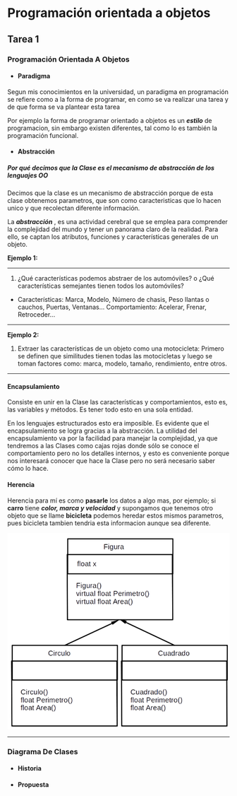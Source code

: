 # Programación orientada a objetos

## **Tarea 1**

### Programación Orientada A Objetos

* #### Paradigma

Segun mis conocimientos en la universidad, un paradigma en programación se refiere como a la forma de programar, en como se va realizar una tarea y de que forma se va plantear esta tarea

Por ejemplo la forma de programar orientado a objetos es un ***estilo*** de programacion, sin embargo existen diferentes, tal como lo es también la programación funcional.

* #### Abstracción

##### Por qué decimos que la Clase es el mecanismo de abstracción de los lenguajes OO

Decimos que la clase es un mecanismo de abstracción porque de esta clase obtenemos parametros, que son como caracteristicas que lo hacen unico y que recolectan diferente información.

La ***abstracción*** , es una actividad cerebral que se emplea para comprender la complejidad del mundo y tener un panorama claro de la realidad. Para ello, se captan los atributos, funciones y características generales de un objeto.

**Ejemplo 1:**

***

1. ¿Qué características podemos abstraer de los automóviles? o ¿Qué características semejantes tienen todos los automóviles?

* Características: Marca, Modelo, Número de chasis, Peso llantas o cauchos, Puertas, Ventanas... Comportamiento: Acelerar, Frenar, Retroceder...

***

**Ejemplo 2:**

1. Extraer las características de un objeto como una motocicleta: Primero se definen que similitudes tienen todas las motocicletas y luego se toman factores como: marca, modelo, tamaño, rendimiento, entre otros.

***

#### Encapsulamiento

Consiste en unir en la Clase las características y comportamientos, esto es, las variables y métodos. Es tener todo esto en una sola entidad.

En los lenguajes estructurados esto era imposible. Es evidente que el encapsulamiento se logra gracias a la abstracción. La utilidad del encapsulamiento va por la facilidad para manejar la complejidad, ya que tendremos a las Clases como cajas rojas donde sólo se conoce el comportamiento pero no los detalles internos, y esto es conveniente porque nos interesará conocer que hace la Clase pero no será necesario saber cómo lo hace.

#### Herencia

Herencia para mí es como **pasarle** los datos a algo mas, por ejemplo; si **carro** tiene ***color, marca y velocidad*** y supongamos que tenemos otro objeto que se llame **bicicleta** podemos heredar estos mismos parametros, pues bicicleta tambien tendria esta informacion aunque sea diferente.

![Imagen](./img/diagramaobj.png)

***

### **Diagrama De Clases**

* #### Historia

* #### Propuesta
